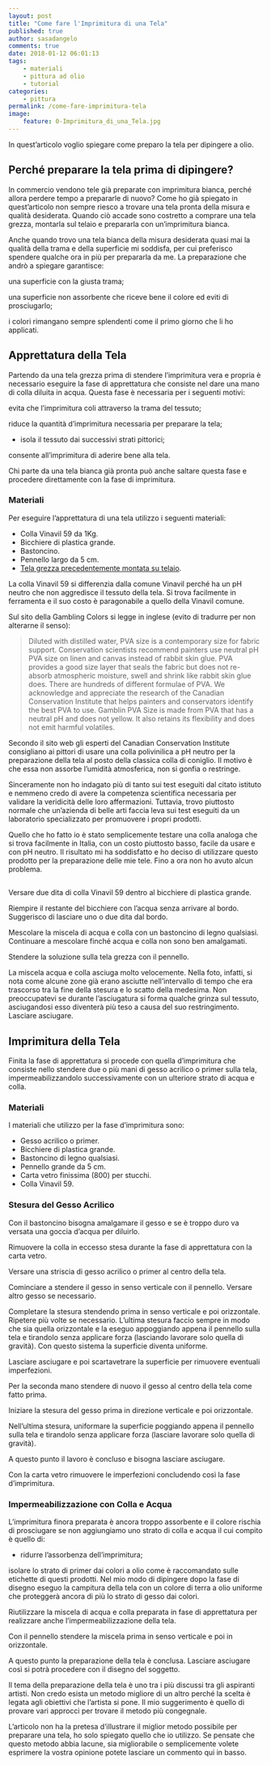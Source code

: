 ```yaml
---
layout: post
title: "Come fare l'Imprimitura di una Tela"
published: true
author: sasadangelo
comments: true
date: 2018-01-12 06:01:13
tags:
    - materiali
    - pittura ad olio
    - tutorial
categories:
    - pittura
permalink: /come-fare-imprimitura-tela
image:
    feature: 0-Imprimitura_di_una_Tela.jpg
---
```




  In quest&#8217;articolo voglio spiegare come preparo la tela per dipingere a olio.




## Perché preparare la tela prima di dipingere?


  In commercio vendono tele già preparate con imprimitura bianca,&nbsp;perché allora perdere tempo a prepararle di nuovo? Come ho già spiegato in quest&#8217;articolo non sempre riesco a trovare una tela pronta della misura e qualità desiderata. Quando ciò accade sono costretto a comprare una tela grezza, montarla sul telaio e prepararla con un&#8217;imprimitura bianca.



  Anche quando trovo una tela bianca della misura desiderata quasi mai la qualità della trama e della superficie mi soddisfa, per cui preferisco spendere qualche ora in più per prepararla da me. La preparazione che andrò a spiegare garantisce:



  una superficie con la giusta trama;


  una superficie non assorbente che riceve bene il colore ed eviti di prosciugarlo;


  i colori rimangano sempre splendenti come il primo giorno che li ho applicati.


## Apprettatura della Tela




  Partendo da una tela grezza prima di stendere l&#8217;imprimitura vera e propria è necessario eseguire la fase di apprettatura che consiste nel dare una mano di colla diluita in acqua. Questa fase è necessaria per i seguenti motivi:



  evita che l&#8217;imprimitura coli attraverso la trama del tessuto;


  riduce la quantità d&#8217;imprimitura necessaria per preparare la tela;

  * isola il tessuto dai successivi strati pittorici;

  consente all&#8217;imprimitura di aderire bene alla tela.



  Chi parte da una tela bianca già pronta può anche saltare questa fase e procedere direttamente con la fase di imprimitura.


### Materiali

Per eseguire l&#8217;apprettatura di una tela utilizzo i seguenti materiali:

  * Colla Vinavil 59 da 1Kg.
  * Bicchiere di plastica grande.
  * Bastoncino.
  * Pennello largo da 5 cm.
  * [Tela grezza precedentemente montata su telaio][1].


  La colla Vinavil 59 si differenzia dalla comune Vinavil perché ha un pH neutro che non aggredisce il tessuto della tela. Si trova facilmente in ferramenta e il suo costo è paragonabile a quello della Vinavil comune.



  Sul sito della Gambling Colors si legge in inglese (evito di tradurre per non alterarne il senso):


> 
>   Diluted with distilled water, PVA size is a contemporary size for fabric support. Conservation scientists recommend painters use neutral pH PVA size on linen and canvas instead of rabbit skin glue. PVA provides a good size layer that seals the fabric but does not re-absorb atmospheric moisture, swell and shrink like rabbit skin glue does. There are hundreds of different formulae of PVA. We acknowledge and appreciate the research of the Canadian Conservation Institute that helps painters and conservators identify the best PVA to use. Gamblin PVA Size is made from PVA that has a neutral pH and does not yellow. It also retains its flexibility and does not emit harmful volatiles.
> 


  Secondo il sito web gli esperti del&nbsp;Canadian Conservation Institute consigliano ai pittori di usare una colla polivinilica a pH neutro per la preparazione della tela al posto della classica&nbsp;colla di coniglio. Il motivo è che essa non assorbe l&#8217;umidità atmosferica, non si gonfia o restringe.



  Sinceramente non ho indagato più di tanto sui test eseguiti dal citato istituto e nemmeno credo di avere la competenza scientifica necessaria per validare la veridicità delle loro affermazioni. Tuttavia, trovo piuttosto normale che un’azienda di belle arti faccia leva sui test eseguiti da un laboratorio specializzato per promuovere i propri prodotti.



  Quello che ho fatto io è stato semplicemente testare una colla analoga che si trova facilmente in Italia, con un costo piuttosto basso, facile da usare e con pH neutro. Il risultato mi ha soddisfatto e ho deciso di utilizzare questo prodotto per la preparazione delle mie tele. Fino a ora non ho avuto alcun problema.


## 


  Versare due dita di colla Vinavil 59 dentro al bicchiere di plastica grande.





  Riempire il restante del bicchiere con l&#8217;acqua senza arrivare al bordo. Suggerisco di lasciare uno o due dita dal bordo.





  Mescolare la miscela di acqua e colla con un bastoncino di legno qualsiasi. Continuare a mescolare finché acqua e colla non sono ben amalgamati.







  Stendere la soluzione sulla tela grezza con il pennello.





  La miscela acqua e colla asciuga molto velocemente. Nella foto, infatti, si nota come alcune zone già erano asciutte nell’intervallo di tempo che era trascorso tra la fine della stesura e lo scatto della medesima. Non preoccupatevi se durante l&#8217;asciugatura si forma&nbsp;qualche grinza sul tessuto, asciugandosi esso diventerà più teso a causa del suo restringimento. Lasciare asciugare.




## Imprimitura della Tela


  Finita la fase di apprettatura si procede con quella d&#8217;imprimitura che consiste nello stendere due o più mani di gesso acrilico o&nbsp;primer&nbsp;sulla tela, impermeabilizzandolo successivamente con un ulteriore strato di acqua e colla.


### Materiali

I materiali che utilizzo per la fase d&#8217;imprimitura sono:

  * Gesso acrilico o primer.
  * Bicchiere di plastica grande.
  * Bastoncino di legno qualsiasi.
  * Pennello grande da 5 cm.
  * Carta vetro finissima (800) per stucchi.
  * Colla Vinavil 59.



### Stesura del Gesso Acrilico


  Con il bastoncino bisogna amalgamare il gesso e se è troppo duro va versata una goccia d&#8217;acqua per diluirlo.





  Rimuovere la colla in eccesso stesa durante la fase di apprettatura con la carta vetro.





  Versare una striscia di gesso acrilico o primer al centro della tela.





  Cominciare a stendere il gesso in senso verticale con il pennello. Versare altro gesso se necessario.





  Completare la stesura stendendo prima in senso verticale e poi orizzontale. Ripetere più volte se necessario. L&#8217;ultima stesura faccio sempre in modo che sia quella orizzontale e la eseguo appoggiando appena il pennello sulla tela e tirandolo senza applicare forza (lasciando lavorare solo quella di gravità). Con questo sistema la superficie diventa uniforme.





  Lasciare asciugare e poi scartavetrare la superficie per rimuovere eventuali imperfezioni.





  Per la seconda mano stendere di nuovo il gesso al centro della tela come fatto prima.





  Iniziare la stesura del gesso prima in direzione verticale e poi orizzontale.





  Nell&#8217;ultima stesura, uniformare la superficie poggiando appena il pennello sulla tela e tirandolo senza applicare forza (lasciare lavorare solo quella di gravità).





  A questo punto il lavoro è concluso e bisogna lasciare asciugare.





  Con la carta vetro rimuovere le imperfezioni concludendo così la fase d&#8217;imprimitura.




### Impermeabilizzazione con Colla e Acqua


  L&#8217;imprimitura finora preparata è ancora troppo assorbente e il colore rischia di prosciugare se non aggiungiamo uno strato di colla e acqua il cui compito è quello di:


  * ridurre l&#8217;assorbenza dell&#8217;imprimitura;

  isolare lo strato di primer dai colori a olio come è raccomandato sulle etichette di questi prodotti. Nel mio modo di dipingere dopo la fase di disegno eseguo la campitura della tela con un colore di terra a olio uniforme che proteggerà ancora di più lo strato di gesso dai colori.



  Riutilizzare la miscela di acqua e colla preparata in fase di apprettatura per realizzare anche l&#8217;impermeabilizzazione della tela.







  Con il pennello stendere la miscela prima in senso verticale e poi in orizzontale.







  A questo punto la preparazione della tela è conclusa. Lasciare asciugare così si potrà procedere con il disegno del soggetto.





  Il tema della preparazione della tela è uno tra i più discussi tra gli aspiranti artisti. Non credo esista un metodo migliore di un altro perché la scelta è legata agli obiettivi che l&#8217;artista si pone. Il mio suggerimento è quello di provare vari approcci per trovare il metodo più congegnale.



  L&#8217;articolo non ha la pretesa d&#8217;illustrare il miglior metodo possibile per preparare una tela, ho solo spiegato quello che io utilizzo. Se pensate che questo metodo abbia lacune, sia migliorabile o semplicemente volete esprimere la vostra opinione potete lasciare un commento qui in basso.



  &nbsp;


 [1]: /come-montare-tela-su-telaio/